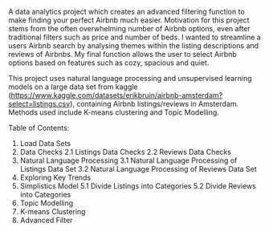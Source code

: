 A data analytics project which creates an advanced filtering function to make finding your perfect Airbnb much easier. Motivation for this project stems from the often overwhelming number of Airbnb options, even after traditional filters such as price and number of beds. I wanted to streamline a users Airbnb search by analysing themes within the listing descriptions and reviews of Airbnbs. My final function allows the user to select Airbnb options based on features such as cozy, spacious and quiet.

This project uses natural language processing and unsupervised learning models on a large data set from kaggle (https://www.kaggle.com/datasets/erikbruin/airbnb-amsterdam?select=listings.csv), containing Airbnb listings/reviews in Amsterdam. Methods used include K-means clustering and Topic Modelling.

Table of Contents: 
1. Load Data Sets
2. Data Checks
  2.1 Listings Data Checks
  2.2 Reviews Data Checks
3. Natural Language Processing
  3.1 Natural Language Processing of Listings Data Set
  3.2 Natural Language Processing of Reviews Data Set
4. Exploring Key Trends
5. Simplistics Model
  5.1 Divide Listings into Categories
  5.2 Divide Reviews into Categories
6. Topic Modelling
7. K-means Clustering
8. Advanced Filter
